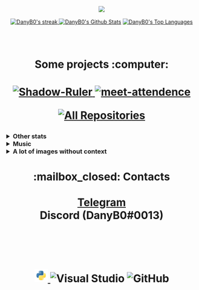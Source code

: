 <!-- GIF -->
<p align="center">
  <img src="https://readme-typing-svg.herokuapp.com?color=ECEDF7D8&center=true&vCenter=true&lines=Hey%2C+you.+You're+finally+awake.;Welcome+to+my+GitHub+profile!;I'm+currently+learning+Python;with+my+daily+dose+of+HTML;and+CSS+%3A);(+I+%3C3+nekos)">
</p>

<!-- STREAK STATS -->
<p align="center">
  <a href="https://github.com/DenverCoder1/github-readme-streak-stats">
    <img title="DanyB0's_streak" alt="DanyB0's streak" src="https://github-readme-streak-stats.herokuapp.com/?user=DanyB0&theme=material-palenight&hide_border=true&stroke=0000&background=0D1117"/>
  </a>
  <!-- MY STATS -->
    <a href="https://github.com/anuraghazra/github-readme-stats"><img alt="DanyB0's Github Stats" src="https://denvercoder1-github-readme-stats.vercel.app/api?username=DanyB0&show_icons=true&count_private=true&theme=nord&hide_border=true&bg_color=0D1117" /></a>
  </a>
  <!-- MOST USED LANGUAGES -->
  <a href="https://github.com/anuraghazra/github-readme-stats"><img alt="DanyB0's Top Languages" src="https://github-readme-stats.vercel.app/api/top-langs/?username=DanyB0&hide=javascript,scss,ruby,less&exclude_repo=my-dynamic-website&theme=nord&disable_animations=false&hide_border=true&bg_color=0D1117" />
  </a>
</p>

<br><br/>

<!-- SOME PROJECTS -->
<p align="center">
  <h1 align="center">
    Some projects :computer:
  <h1/>
</p>
<p align="center">
  <!-- Shadow-Ruler -->
  <a align="center" href="https://github.com/DanyB0/Shadow-Ruler">
    <img width="282" src="https://denvercoder1-github-readme-stats.vercel.app/api/pin/?username=DanyB0&repo=Shadow-Ruler&theme=material-palenight&bg_color=0D1117&hide_border=true" alt="Shadow-Ruler">
  </a>
  <!-- meet-attendance -->
  <a align="center" href="https://github.com/DanyB0/meet-attendance">
    <img width="282" src="https://denvercoder1-github-readme-stats.vercel.app/api/pin/?username=DanyB0&repo=meet-attendance&theme=material-palenight&bg_color=0D1117&hide_border=true" alt="meet-attendence">
  </a>
</p>

<!-- MORE REPOS BADGE -->
<p align="center">
  <a href="https://github.com/DanyB0?tab=repositories"><img alt="All Repositories" title="All Repositories" src="https://img.shields.io/badge/-More%20Repos-0D1117?style=for-the-badge&logo=koding&logoColor=white"/></a>
</p>

<!-- MORE STATS -->
  <h3><h3/>
<details> 
  <summary>
    Other stats
  </summary>
  <p align="center">
    <br>
    <a href="https://github.com/ryo-ma/github-profile-trophy"><img alt="DanyB0's Activity Graph" src="https://activity-graph.herokuapp.com/graph?username=DanyB0&theme=dracula&hide_border=true)](https://github.com/ashutosh00710/github-readme-activity-graph" />
    </a>
    <br><br/>
    <a href="https://github.com/ashutosh00710/github-readme-activity-graph"><img alt="DanyB0's Activity trophies" src="https://github-profile-trophy.vercel.app/?username=DanyB0&theme=darkhub&no-frame=true&row=1&column=2" />
    </a>
    <br/>
  </p>
</details>
  
<!-- MUSIC -->
<details> 
  <summary>
    Music
  </summary>
  <p align="center">
    <br/>
      <a href="https://open.spotify.com/user/DanyB0"><img alt="DanyB0's WakaTime" src="https://novatorem-alpha-seven.vercel.app/api/spotify" />
    </a>
    <br/>
  </p>
</details>
  
<!-- IMAGES -->
<details> 
  <summary>
    A lot of images without context
  </summary>
  <p align="center">
    <br/>
      <a href='https://postimg.cc/QVHn68r9' target='_blank'><img src='https://i.postimg.cc/ryJXwsnJ/gamer-girl-05.jpg' border='0' alt='gamer-girl-05'/></a>
      <a href='https://postimg.cc/PPv9qt3s' target='_blank'><img src='https://i.postimg.cc/YqdHb0Q9/angel-with-shotgun.jpg' border='0' alt='angel-with-shotgun'/></a>
      <a href='https://postimg.cc/xNc7MY9m' target='_blank'><img src='https://i.postimg.cc/T1968YSt/ok.png' border='0' alt='ok'/></a>
      <a href='https://postimg.cc/LJByqhj7' target='_blank'><img src='https://i.postimg.cc/9Qssn70W/Img-3.jpg' border='0' alt='Img-3'/></a>
      <a href='https://postimg.cc/67MY0Sjf' target='_blank'><img src='https://i.postimg.cc/76kdxrSd/wyggwq.png' border='0' alt='wyggwq'/></a>
      <a href='https://postimg.cc/fSnXjfNv' target='_blank'><img src='https://i.postimg.cc/Fz1ZvTCw/Somali-to-Mori-no-Kamisama-full-2867256.jpg' border='0' alt='Somali-to-Mori-no-Kamisama-full-2867256'/></a>
      <a href='https://postimg.cc/RNmKWdGS' target='_blank'><img src='https://i.postimg.cc/c4gm55nn/thumb-1920-902666.png' border='0' alt='thumb-1920-902666'/></a>
      <a href='https://postimg.cc/zVkWKhPn' target='_blank'><img src='https://i.postimg.cc/SNBr076t/thumb-1920-863161.png' border='0' alt='thumb-1920-863161'/></a>
    </a>
    <br/>
  </p>
</details>
<h1><h1/>

<!-- CONTACT -->
<p align="center">
  :mailbox_closed: Contacts
  <br><br/>
  <a href="https://t.me//DanyB0">Telegram</a>
  <br>
  Discord (DanyB0#0013)
  <br/>
</p>

<br><br/>

<!-- ICONS -->
<p align="center">
  <a href="https://github.com/search?q=user%3Alrusso96+is%3Arepo+language%3Apython">
    <img alt="Python" title="Python" height="36px"
      src="https://raw.githubusercontent.com/github/explore/80688e429a7d4ef2fca1e82350fe8e3517d3494d/topics/python/python.png">
  </a>
  <a>
    <img alt="Visual Studio" title="Visual Studio Code" height="36px"
      src="https://img.icons8.com/fluent/48/000000/visual-studio-code-2019.png">
  </a>
  <a>
    <img alt="GitHub" title="GitHub" height="36px"
      src="https://i.imgur.com/DZgetVv.png">
  </a>
  
